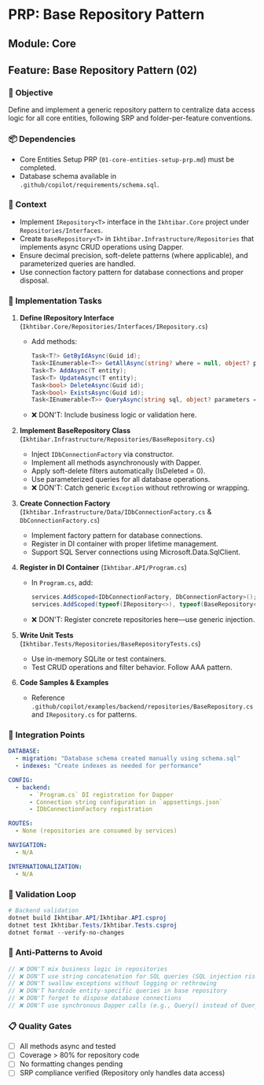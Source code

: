 # PRP: Base Repository Pattern

## Module: Core
## Feature: Base Repository Pattern (02)

### 🎯 Objective
Define and implement a generic repository pattern to centralize data access logic for all core entities, following SRP and folder-per-feature conventions.

### 📦 Dependencies
- Core Entities Setup PRP (`01-core-entities-setup-prp.md`) must be completed.
- Database schema available in `.github/copilot/requirements/schema.sql`.

### 📝 Context
- Implement `IRepository<T>` interface in the `Ikhtibar.Core` project under `Repositories/Interfaces`.
- Create `BaseRepository<T>` in `Ikhtibar.Infrastructure/Repositories` that implements async CRUD operations using Dapper.
- Ensure decimal precision, soft-delete patterns (where applicable), and parameterized queries are handled.
- Use connection factory pattern for database connections and proper disposal.

### 🔧 Implementation Tasks
1. **Define IRepository Interface** (`Ikhtibar.Core/Repositories/Interfaces/IRepository.cs`)
   - Add methods:
     ```csharp
     Task<T?> GetByIdAsync(Guid id);
     Task<IEnumerable<T>> GetAllAsync(string? where = null, object? parameters = null);
     Task<T> AddAsync(T entity);
     Task<T> UpdateAsync(T entity);
     Task<bool> DeleteAsync(Guid id);
     Task<bool> ExistsAsync(Guid id);
     Task<IEnumerable<T>> QueryAsync(string sql, object? parameters = null);
     ```
   - ❌ DON'T: Include business logic or validation here.

2. **Implement BaseRepository Class** (`Ikhtibar.Infrastructure/Repositories/BaseRepository.cs`)
   - Inject `IDbConnectionFactory` via constructor.
   - Implement all methods asynchronously with Dapper.
   - Apply soft-delete filters automatically (IsDeleted = 0).
   - Use parameterized queries for all database operations.
   - ❌ DON'T: Catch generic `Exception` without rethrowing or wrapping.

3. **Create Connection Factory** (`Ikhtibar.Infrastructure/Data/IDbConnectionFactory.cs` & `DbConnectionFactory.cs`)
   - Implement factory pattern for database connections.
   - Register in DI container with proper lifetime management.
   - Support SQL Server connections using Microsoft.Data.SqlClient.

4. **Register in DI Container** (`Ikhtibar.API/Program.cs`)
   - In `Program.cs`, add:
     ```csharp
     services.AddScoped<IDbConnectionFactory, DbConnectionFactory>();
     services.AddScoped(typeof(IRepository<>), typeof(BaseRepository<>));
     ```
   - ❌ DON'T: Register concrete repositories here—use generic injection.

5. **Write Unit Tests** (`Ikhtibar.Tests/Repositories/BaseRepositoryTests.cs`)
   - Use in-memory SQLite or test containers.
   - Test CRUD operations and filter behavior. Follow AAA pattern.

6. **Code Samples & Examples**
   - Reference `.github/copilot/examples/backend/repositories/BaseRepository.cs` and `IRepository.cs` for patterns.

### 🔄 Integration Points
```yaml
DATABASE:
  - migration: "Database schema created manually using schema.sql"
  - indexes: "Create indexes as needed for performance"

CONFIG:
  - backend:
      - `Program.cs` DI registration for Dapper
      - Connection string configuration in `appsettings.json`
      - IDbConnectionFactory registration

ROUTES:
  - None (repositories are consumed by services)

NAVIGATION:
  - N/A

INTERNATIONALIZATION:
  - N/A
``` 

### 🧪 Validation Loop
```powershell
# Backend validation
dotnet build Ikhtibar.API/Ikhtibar.API.csproj
dotnet test Ikhtibar.Tests/Ikhtibar.Tests.csproj
dotnet format --verify-no-changes
``` 

### 🚨 Anti-Patterns to Avoid
```csharp
// ❌ DON'T mix business logic in repositories
// ❌ DON'T use string concatenation for SQL queries (SQL injection risk)
// ❌ DON'T swallow exceptions without logging or rethrowing
// ❌ DON'T hardcode entity-specific queries in base repository
// ❌ DON'T forget to dispose database connections
// ❌ DON'T use synchronous Dapper calls (e.g., Query() instead of QueryAsync())
``` 

### 📋 Quality Gates
- [ ] All methods async and tested
- [ ] Coverage > 80% for repository code
- [ ] No formatting changes pending
- [ ] SRP compliance verified (Repository only handles data access)
